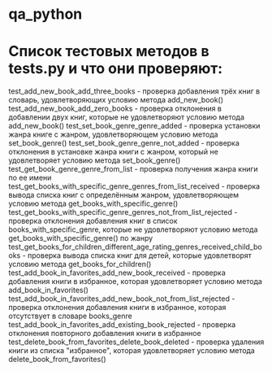 # qa_python
# Список тестовых методов в tests.py и что они проверяют:

test_add_new_book_add_three_books - проверка добавления трёх книг в словарь, удовлетворяющих условию метода add_new_book()
test_add_new_book_add_zero_books - проверка отклонения в добавлении двух книг, которые не удовлетворяют условию метода add_new_book()
test_set_book_genre_genre_added - проверка установки жанра книге с жанром, удовлетворяющем условию метода set_book_genre()
test_set_book_genre_genre_not_added - проверка отклонения в установке жанра книги с жанром, который не удовлетворяет условию метода set_book_genre()
test_get_book_genre_genre_from_list - проверка получения жанра книги по ее имени
test_get_books_with_specific_genre_genres_from_list_received - проверка вывода списка книг с определённым жанром, удовлетворяющем условию метода get_books_with_specific_genre()
test_get_books_with_specific_genre_genres_not_from_list_rejected  -  проверка  отклонения  добавления книг в  список books_with_specific_genre, которые не удовлетворяют условию метода  get_books_with_specific_genre() по жанру
test_get_books_for_children_different_age_rating_genres_received_child_books - проверка вывода списка книг для детей, которые удовлетворят условию метода get_books_for_children()
test_add_book_in_favorites_add_new_book_received - проверка добавления книги в избранное, которая удовлетворяет условию метода add_book_in_favorites()
test_add_book_in_favorites_add_new_book_not_from_list_rejected - проверка отклонения добавления книги в избранное, которая отсутствует в словаре books_genre
test_add_book_in_favorites_add_existing_book_rejected - проверка отклонения повторного добавления книги в избранное
test_delete_book_from_favorites_delete_book_deleted - проверка удаления книги из списка "избранное", которая удовлетворяет условию метода delete_book_from_favorites()